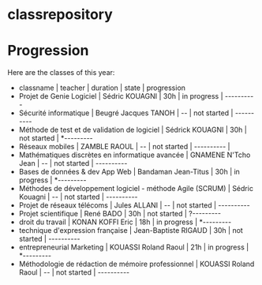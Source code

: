 ﻿# classrepository

# Progression
Here are the classes of this year:
- classname  |  teacher  |  duration  |  state  |  progression  
- Projet de Genie Logiciel  |  Sédric KOUAGNI  | 30h  |  in progress  |  ----------
- Sécurité informatique  |  Beugré Jacques TANOH  |  --  |  not started  |  ----------
- Méthode de test et de validation de logiciel  |  Sédrick KOUAGNI  |  30h  |  not started  |  *---------
- Réseaux mobiles  |  ZAMBLE RAOUL  |  --  |  not started  |  ----------  |
- Mathématiques discrètes en informatique avancée  |  GNAMENE N'Tcho Jean  |  --  |  not started  |  ----------  
- Bases de données & dev App Web  |  Bandaman Jean-Titus  | 30h  |  in progress  |  *---------
- Méthodes de développement logiciel - méthode Agile (SCRUM)  |  Sédric Kouagni  |  --  |  not started  |  ----------
- Projet de réseaux télécoms  |  Jules ALLANI  |  --  |  not started  |  ----------
- Projet scientifique  |  René BADO  |  30h  |  not started  |  ?---------
- droit du travail  |  KONAN KOFFI Eric  |  18h  |  in progress  |  *---------
- technique d'expression française  |  Jean-Baptiste RIGAUD |  30h  |  not started  |  ----------
- entrepreneurial Marketing  |  KOUASSI Roland Raoul  |  21h  |  in progress  |  *---------
- Méthodologie de rédaction de mémoire professionnel  |  KOUASSI Roland Raoul  |  --  | not started  |  ----------
